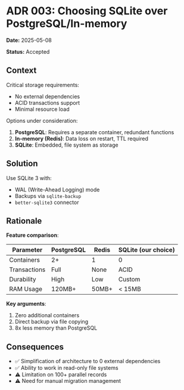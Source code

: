 # ADR 003: Choosing SQLite over PostgreSQL/In-memory

**Date:** 2025-05-08

**Status:** Accepted

## Context

Critical storage requirements:

- No external dependencies
- ACID transactions support
- Minimal resource load

Options under consideration:

1. **PostgreSQL**: Requires a separate container, redundant functions
2. **In-memory (Redis)**: Data loss on restart, TTL required
3. **SQLite**: Embedded, file system as storage

## Solution

Use SQLite 3 with:

- WAL (Write-Ahead Logging) mode
- Backups via `sqlite-backup`
- `better-sqlite3` connector

## Rationale

**Feature comparison**:

| Parameter    | PostgreSQL | Redis | SQLite (our choice) |
| ------------ | ---------- | ----- | ------------------- |
| Containers   | 2+         | 1     | 0                   |
| Transactions | Full       | None  | ACID                |
| Durability   | High       | Low   | Custom              |
| RAM Usage    | 120MB+     | 50MB+ | < 15MB              |

**Key arguments**:

1. Zero additional containers
2. Direct backup via file copying
3. 8x less memory than PostgreSQL

## Consequences

- ✅ Simplification of architecture to 0 external dependencies
- ✅ Ability to work in read-only file systems
- ⚠️ Limitation on 100+ parallel records
- ⚠️ Need for manual migration management
